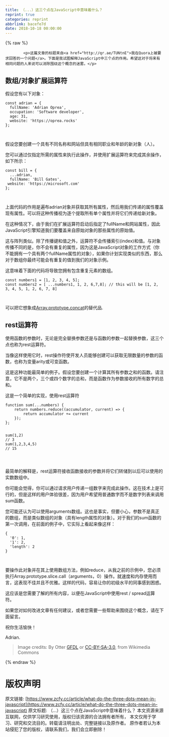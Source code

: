 ```yaml
---
title: （...）这三个点在JavaScript中意味着什么？
reprint: true
categories: reprint
abbrlink: bacefe7d
date: 2018-10-18 00:00:00
---
```


{% raw %}

            <p>这篇文章的标题来自<a href="http://qr.ae/TUNtnE">我在Quora上被要求回答的一个问题</a>。下面是我试图解释JavaScript中三个点的作用。希望这对于将来有相同问题的人来说可以消除围绕这个概念的迷雾。</p>
<h2>数组/对象扩展运算符</h2>
<p>假设您有以下对象：</p>
<pre><code class="hljs ebnf"><span class="hljs-attribute">const adrian</span> = {
  fullName: <span class="hljs-string">'Adrian Oprea'</span>,
  occupation: <span class="hljs-string">'Software developer'</span>,
  age: 31,
  website: <span class="hljs-string">'https://oprea.rocks'</span>
};

</code></pre><p>假设您要创建一个具有不同名称和网站但具有相同职业和年龄的新对象（人）。</p>
<p>您可以通过仅指定所需的属性来执行此操作，并使用扩展运算符来完成其余操作，如下所示：</p>
<pre><code class="hljs ebnf"><span class="hljs-attribute">const bill</span> = {
  ...adrian,
  fullName: <span class="hljs-string">'Bill Gates'</span>,
 website: <span class="hljs-string">'https://microsoft.com'</span>
};

</code></pre><p>上面代码的作用是遍布adrian对象并获取其所有属性，然后用我们传递的属性覆盖现有属性。可以将这种传播视为逐个提取所有单个属性并将它们传递给新对象。</p>
<p>在这种情况下，由于我们在扩展运算符启动后指定了fullName和网站属性，因此JavaScript引擎知道我们要覆盖来自原始对象的那些属性的原始值。</p>
<p>这与阵列类似。除了传播键和值之外，运算符不会传播索引(index)和值。与对象传播不同的是，你不会有重复的属性，因为这是JavaScript对象的工作方式（你不能拥有一个具有两个fullName属性的对象），如果你计划实现类似的东西，那么对于数组你最终可能会有重复的值到我们的对象示例。</p>
<p>这意味着下面的代码将导致您拥有包含重复元素的数组。</p>
<pre><code class="hljs lsl">const numbers1 = [<span class="hljs-number">1</span>, <span class="hljs-number">2</span>, <span class="hljs-number">3</span>, <span class="hljs-number">4</span>, <span class="hljs-number">5</span>];
const numbers2 = [ ...numbers1, <span class="hljs-number">1</span>, <span class="hljs-number">2</span>, <span class="hljs-number">6</span>,<span class="hljs-number">7</span>,<span class="hljs-number">8</span>]; <span class="hljs-comment">// this will be [1, 2, 3, 4, 5, 1, 2, 6, 7, 8]</span>

</code></pre><p>可以把它想象成<a href="https://developer.mozilla.org/en-US/docs/Web/JavaScript/Reference/Global_Objects/Array/concat">Array.prototype.concat</a>的替代品.</p>
<h2>rest运算符</h2>
<p>使用函数的参数时，无论是完全替换参数还是与函数的参数一起替换参数，这三个点也称为rest运算符。</p>
<p>当像这样使用它时，rest操作符使开发人员能够创建可以获取无限数量的参数的函数，也称为变量arity或可变函数。</p>
<p>这是这种功能最简单的例子。假设您要创建一个计算其所有参数之和的函数。请注意，它不是两个，三个或四个数字的总和，而是函数作为参数接收的所有数字的总和。</p>
<p>这是一个简单的实现，使用rest运算符</p>
<pre><code class="hljs actionscript"><span class="hljs-function"><span class="hljs-keyword">function</span> <span class="hljs-title">sum</span><span class="hljs-params">(<span class="hljs-rest_arg">...numbers</span>)</span> </span>{
    <span class="hljs-keyword">return</span> numbers.reduce((accumulator, current) =&gt; {
        <span class="hljs-keyword">return</span> accumulator += current
    });
};

sum(<span class="hljs-number">1</span>,<span class="hljs-number">2</span>) <span class="hljs-comment">// 3</span>
sum(<span class="hljs-number">1</span>,<span class="hljs-number">2</span>,<span class="hljs-number">3</span>,<span class="hljs-number">4</span>,<span class="hljs-number">5</span>) <span class="hljs-comment">// 15</span>

</code></pre><p>最简单的解释是，rest运算符接收函数接收的参数并将它们转储到以后可以使用的实数数组中。</p>
<p>你可能会觉得，你可以通过请求用户传递一组数字来完成此操作。这在技术上是可行的，但是这样的用户体验很差，因为用户希望用普通数字而不是数字列表来调用sum函数。</p>
<p>您可能还认为可以使用arguments数组。这也是事实，但要小心，参数不是真正的数组，而是类似数组的对象（具有length属性的对象）。对于我们的sum函数的第一次调用，在前面的例子中，它实际上看起来像这样：</p>
<pre><code class="hljs xquery">{
  <span class="hljs-string">'0'</span>: <span class="hljs-number">1</span>,
  <span class="hljs-string">'1'</span>: <span class="hljs-number">2</span>,
  <span class="hljs-string">'length'</span>: <span class="hljs-number">2</span>
}

</code></pre><p>要操作此对象并在其上使用数组方法，例如reduce，从我之前的示例中，您必须执行Array.prototype.slice.call（arguments，0）操作。就速度和内存使用而言，这表现不佳并且不优雅。这样的代码，容易让你的初级水平的同事感到困惑。</p>
<p>这应该是您需要了解的所有内容，以便在JavaScript中使用rest / spread运算符。</p>
<p>如果您对如何改进文章有任何建议，或者您需要一些帮助来围绕这个概念，请在下面留言。</p>
<p>祝你生活愉快！</p>
<p>Adrian.</p>
<blockquote>
<p>Image credits: By Otter <a href="http://www.gnu.org/copyleft/fdl.html">GFDL</a> or <a href="http://creativecommons.org/licenses/by-sa/3.0/">CC-BY-SA-3.0</a>, from Wikimedia Commons</p>
</blockquote>

          
{% endraw %}

# 版权声明
原文链接: [https://www.zcfy.cc/article/what-do-the-three-dots-mean-in-javascript](https://www.zcfy.cc/article/what-do-the-three-dots-mean-in-javascript)
原文标题: （...）这三个点在JavaScript中意味着什么？
本文资源来源互联网，仅供学习研究使用，版权归该资源的合法拥有者所有，
本文仅用于学习、研究和交流目的。转载请注明出处、完整链接以及原作者。
原作者若认为本站侵犯了您的版权，请联系我们，我们会立即删除！

